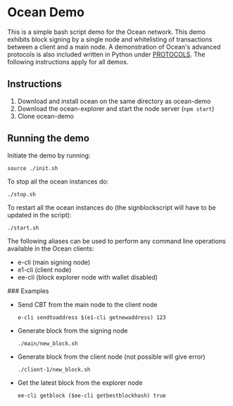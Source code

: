 # Ocean Demo

This is a simple bash script demo for the Ocean network. This demo exhibits block signing by a single node and whitelisting of transactions between a client and a main node. A demonstration of Ocean's advanced protocols is also included written in Python under [PROTOCOLS](PROTOCOLS/). The following instructions apply for all demos.

## Instructions
1. Download and install ocean on the same directory as ocean-demo 
2. Download the ocean-explorer and start the node server (`npm start`)
3. Clone ocean-demo

## Running the demo

Initiate the demo by running:

`source ./init.sh`

To stop all the ocean instances do:

`./stop.sh`

To restart all the ocean instances do (the signblockscript will have to be updated in the script):

`./start.sh`

The following aliases can be used to perform any command line operations available in the Ocean clients:

* e-cli (main signing node)
* e1-cli (client node)
* ee-cli (block explorer node with wallet disabled)

### Examples

- Send CBT from the main node to the client node

	`e-cli sendtoaddress $(e1-cli getnewaddress) 123`

- Generate block from the signing node

	`./main/new_block.sh`

- Generate block from the client node (not possible will give error)

	`./client-1/new_block.sh`

- Get the latest block from the explorer node

	`ee-cli getblock ($ee-cli getbestblockhash) true`

